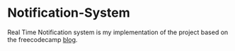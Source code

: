 # Notification-System
Real Time Notification system is my implementation of the project based on the freecodecamp [blog](https://www.freecodecamp.org/news/build-a-real-time-notification-system-with-go-and-kafka/).
